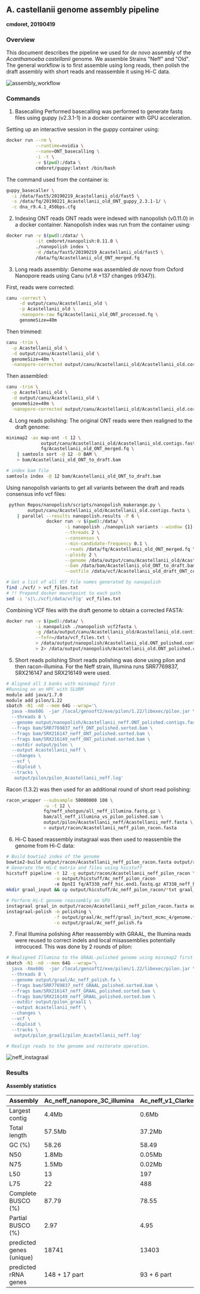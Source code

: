 ## A. castellanii genome assembly pipeline
**cmdoret, 20190419**

### Overview

This document describes the pipeline we used for _de novo_ assembly of the _Acanthamoeba castellanii_ genome. We assemble Strains "Neff" and "Old". The general workflow is to first assemble using long reads, then polish the draft assembly with short reads and reassemble it using Hi-C data.

![assembly_workflow](./assembly_pipeline.svg)


### Commands

1. Basecalling
Performed basecalling was performed to generate fastq files using guppy (v2.3.1-1) in a docker container with GPU acceleration. 

Setting up an interactive session in the guppy container using:

```bash
docker run --rm \
           --runtime=nvidia \
           --name=ONT_basecalling \
           -i -t \
           -v $(pwd):/data \
           cmdoret/guppy:latest /bin/bash
```

The command used from the container is:
```bash
guppy_basecaller \
  -i /data/fast5/20190219_Acastellanii_old/fast5 \
  -s /data/fq/20190221_Acastellanii_old_ONT_guppy_2.3.1-1/ \
  -c dna_r9.4.1_450bps.cfg
```
2. Indexing ONT reads
ONT reads were indexed with nanopolish (v0.11.0) in a docker container.
Nanopolish index was run from the container using:

```bash
docker run -v $(pwd):/data/ \
           -it cmdoret/nanopolish:0.11.0 \
           ./nanopolish index \
           -d /data/fast5/20190219_Acastellanii_old/fast5 \
           /data/fq/Acastellanii_old_ONT_merged.fq
```

3. Long reads assembly:
Genome was assembled _de novo_ from Oxford Nanopore reads using Canu (v1.8 +137 changes (r9347)).

First, reads were corrected:
```bash
canu -correct \
     -d output/canu/Acastellanii_old \
     -p Acastellanii_old \
     -nanopore-raw fq/Acastellanii_old_ONT_processed.fq \
     genomeSize=40m
```
Then trimmed:
```bash
canu -trim \
  -p Acastellanii_old \
  -d output/canu/Acastellanii_old \
  genomeSize=40m \
  -nanopore-corrected output/canu/Acastellanii_old/Acastellanii_old.correctedReads.fasta.gz
```
Then assembled:
```bash
canu -trim \
  -p Acastellanii_old \
  -d output/canu/Acastellanii_old \
  genomeSize=40m \
  -nanopore-corrected output/canu/Acastellanii_old/Acastellanii_old.correctedReads.fasta.gz
```

4. Long reads polishing:
The original ONT reads were then realigned to the draft genome:
```bash
minimap2 -ax map-ont -t 12 \
             output/canu/Acastellanii_old/Acastellanii_old.contigs.fasta \
             fq/Acastellanii_old_ONT_merged.fq \
    | samtools sort -@ 12 -O BAM \
    > bam/Acastellanii_old_ONT_to_draft.bam

# index bam file
samtools index -@ 12 bam/Acastellanii_old_ONT_to_draft.bam
```
Using nanopolish variants to get all variants between the draft and reads consensus info vcf files:
```bash
 python Repos/nanopolish/scripts/nanopolish_makerange.py \
        output/canu/Acastellanii_old/Acastellanii_old.contigs.fasta \
    | parallel --results nanopolish.results -P 6 \
               docker run -v $(pwd):/data/ \
                      -i nanopolish ./nanopolish variants --window {1} \
                      --threads 2 \
                      --consensus \
                      --min-candidate-frequency 0.1 \
                      --reads /data/fq/Acastellanii_old_ONT_merged.fq \
                      --ploidy 2 \
                      --genome /data/output/canu/Acastellanii_old/Acastellanii_old.contigs.fasta \
                      --bam /data/bam/Acastellanii_old_ONT_to_draft.bam \
                      --outfile /data/vcf/Acastellanii_old_draft_ONT_consensus.{1}.vcf

# Get a list of all VCF file names generated by nanopolish
find ./vcf/ > vcf_files.txt
# !! Prepend docker mountpoint to each path
sed -i 's|\./vcf|/data/vcf|g' vcf_files.txt
```
Combining VCF files with the draft genome to obtain a corrected FASTA:
```bash
docker run -v $(pwd):/data/ \
           -i nanopolish ./nanopolish vcf2fasta \
           -g /data/output/canu/Acastellanii_old/Acastellanii_old.contigs.fasta \
           --fofn=/data/vcf_files.txt \
           > /data/output/nanopolish/Acastellanii_old.ONT_polished.contigs.fasta \
           > 2> /data/output/nanopolish/Acastellanii_old.ONT_polished.contigs.log
```

5. Short reads polishing
Short reads polishing was done using pilon and then racon-illumina. For the Neff strain, Illumina runs SRR7769837, SRX216147 and SRX216149 were used.

```bash
# Aligned all 3 banks with minimap2 first
#Running on an HPC with SLURM 
module add java/1.7.0
module add pilon/1.22
sbatch -N1 -n8 --mem 64G --wrap='\
  java -Xmx60G  -jar /local/gensoft2/exe/pilon/1.22/libexec/pilon.jar \
  --threads 8 \
  --genome output/nanopolish/Acastellanii_neff.ONT_polished.contigs.fasta \
  --frags bam/SRR7769837_neff_ONT_polished.sorted.bam \
  --frags bam/SRX216147_neff_ONT_polished.sorted.bam \
  --frags bam/SRX216149_neff_ONT_polished.sorted.bam \
  --outdir output/pilon \
  --output Acastellanii_neff \
  --changes \
  --vcf \
  --diploid \
  --tracks \
   output/pilon/pilon_Acastellanii_neff.log'
```
Racon (1.3.2) was then used for an additional round of short read polishing:
```bash
racon_wrapper --subsample 50000000 100 \
              -u -t 12 \
              fq/neff_shotgun/all_neff_illumina.fastq.gz \
              bam/all_neff_illumina_vs_pilon_polished.sam \
              output/pilon/Acastellanii_neff/Acastellanii_neff.fasta \
              > output/racon/Acastellanii_neff_pilon_racon.fasta
```

6. Hi-C based reassembly
instagraal was then used to reassemble the genome from Hi-C data:

```bash
# Build bowtie2 index of the genome
bowtie2-build output/racon/Acastellanii_neff_pilon_racon.fasta output/racon/Acastellanii_neff_pilon_racon
# Generate the Hi-C matrix and files using hicstuff
hicstuff pipeline -t 12 -g output/racon/Acastellanii_neff_pilon_racon \
                  -o output/hicstuff/Ac_neff_pilon_racon
                  -e DpnII fq/AT338_neff_hic.end1.fastq.gz AT338_neff_hic.end2.fastq.gz
mkdir graal_input && cp output/hicstuff/Ac_neff_pilon_racon/*txt graal_input

# Perform Hi-C genome reassembly on GPU
instagraal graal_in output/racon/Acastellanii_neff_pilon_racon.fasta output/graal/Ac_neff/
instagraal-polish -m polishing \
                  -f output/graal/Ac_neff/graal_in/test_mcmc_4/genome.fasta \
                  -o output/graal/Ac_neff_polish.fa
```

7. Final Illumina polishing
After reassembly with GRAAL, the Illumina reads were reused to correct indels and local misassemblies potentially introcuced. This was done by 2 rounds of pilon:

```bash
# Realigned Illumina to the GRAAL-polished genome using minimap2 first
sbatch -N1 -n8 --mem 64G --wrap='\
  java -Xmx60G  -jar /local/gensoft2/exe/pilon/1.22/libexec/pilon.jar \
  --threads 8 \
  --genome output/graal/Ac_neff_polish.fa \
  --frags bam/SRR7769837_neff_GRAAL_polished.sorted.bam \
  --frags bam/SRX216147_neff_GRAAL_polished.sorted.bam \
  --frags bam/SRX216149_neff_GRAAL_polished.sorted.bam \
  --outdir output/pilon_graal1 \
  --output Acastellanii_neff \
  --changes \
  --vcf \
  --diploid \
  --tracks \
   output/pilon_graal1/pilon_Acastellanii_neff.log'

# Realign reads to the genome and reiterate operation.
```

![neff_instagraal](./neff_graal_reassembly.gif)

### Results


**Assembly statistics**

Assembly | Ac_neff_nanopore_3C_illumina | Ac_neff_v1_Clarke | Ac_old_nanopore_3C
|--|--|--|--|
Largest contig | 4.4Mb | 0.6Mb | 13.6Mb
Total length | 57.5Mb | 37.2Mb | 66.4Mb
GC (%) | 58.26 | 58.49 | 58.69
N50 | 1.8Mb | 0.05Mb | 0.4Mb
N75 | 1.5Mb | 0.02Mb | 0.09Mb
L50 | 13 | 197 | 24
L75 | 22 | 488 | 103
Complete BUSCO (%) | 87.79 | 78.55 | 85.48
Partial BUSCO (%) | 2.97 | 4.95 | 3.30
predicted genes (unique) | 18741 | 13403 | 21378
predicted rRNA genes | 148 + 17 part | 93 + 6 part | 183 + 28 part

